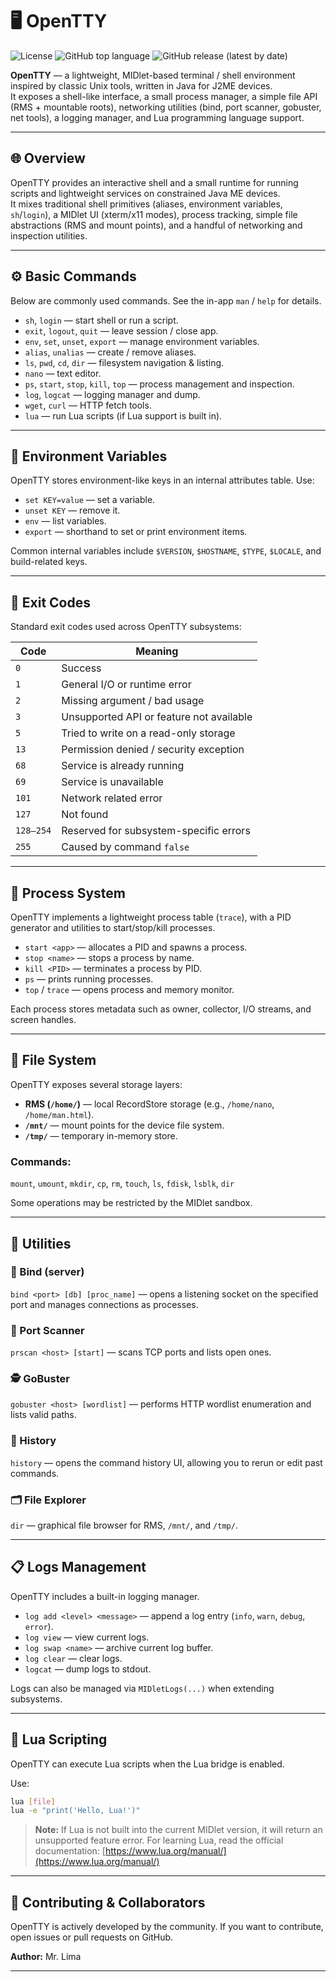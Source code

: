 # 🖥️ OpenTTY

![License](https://img.shields.io/badge/License-MIT-blue.svg) ![GitHub top language](https://img.shields.io/github/languages/top/mrlima4095/OpenTTY-J2ME) ![GitHub release (latest by date)](https://img.shields.io/github/v/release/mrlima4095/OpenTTY-J2ME)


**OpenTTY** — a lightweight, MIDlet-based terminal / shell environment inspired by classic Unix tools, written in Java for J2ME devices.  
It exposes a shell-like interface, a small process manager, a simple file API (RMS + mountable roots), networking utilities (bind, port scanner, gobuster, net tools), a logging manager, and Lua programming language support.

---

## 🌐 Overview
OpenTTY provides an interactive shell and a small runtime for running scripts and lightweight services on constrained Java ME devices.  
It mixes traditional shell primitives (aliases, environment variables, `sh`/`login`), a MIDlet UI (xterm/x11 modes), process tracking, simple file abstractions (RMS and mount points), and a handful of networking and inspection utilities.

---

## ⚙️ Basic Commands
Below are commonly used commands. See the in-app `man` / `help` for details.

- `sh`, `login` — start shell or run a script.  
- `exit`, `logout`, `quit` — leave session / close app.  
- `env`, `set`, `unset`, `export` — manage environment variables.  
- `alias`, `unalias` — create / remove aliases.  
- `ls`, `pwd`, `cd`, `dir` — filesystem navigation & listing.  
- `nano` — text editor.  
- `ps`, `start`, `stop`, `kill`, `top` — process management and inspection.  
- `log`, `logcat` — logging manager and dump.  
- `wget`, `curl` — HTTP fetch tools.  
- `lua` — run Lua scripts (if Lua support is built in).

---

## 🌱 Environment Variables
OpenTTY stores environment-like keys in an internal attributes table. Use:

- `set KEY=value` — set a variable.  
- `unset KEY` — remove it.  
- `env` — list variables.  
- `export` — shorthand to set or print environment items.  

Common internal variables include `$VERSION`, `$HOSTNAME`, `$TYPE`, `$LOCALE`, and build-related keys.

---

## 🧩 Exit Codes
Standard exit codes used across OpenTTY subsystems:

| Code | Meaning |
|------|----------|
| `0` | Success |
| `1` | General I/O or runtime error |
| `2` | Missing argument / bad usage |
| `3` | Unsupported API or feature not available |
| `5` | Tried to write on a read-only storage |
| `13` | Permission denied / security exception |
| `68` | Service is already running |
| `69` | Service is unavailable |
| `101` | Network related error |
| `127` | Not found |
| `128–254` | Reserved for subsystem-specific errors |
| `255` | Caused by command `false` |

---

## 🧠 Process System
OpenTTY implements a lightweight process table (`trace`), with a PID generator and utilities to start/stop/kill processes.

- `start <app>` — allocates a PID and spawns a process.  
- `stop <name>` — stops a process by name.  
- `kill <PID>` — terminates a process by PID.  
- `ps` — prints running processes.  
- `top` / `trace` — opens process and memory monitor.

Each process stores metadata such as owner, collector, I/O streams, and screen handles.

---

## 📂 File System
OpenTTY exposes several storage layers:

- **RMS (`/home/`)** — local RecordStore storage (e.g., `/home/nano`, `/home/man.html`).  
- **`/mnt/`** — mount points for the device file system.  
- **`/tmp/`** — temporary in-memory store.  

### Commands:
`mount`, `umount`, `mkdir`, `cp`, `rm`, `touch`, `ls`, `fdisk`, `lsblk`, `dir`

Some operations may be restricted by the MIDlet sandbox.

---

## 🧰 Utilities

### 🔗 Bind (server)
`bind <port> [db] [proc_name]` — opens a listening socket on the specified port and manages connections as processes.

### 🚪 Port Scanner
`prscan <host> [start]` — scans TCP ports and lists open ones.

### 🕵️ GoBuster
`gobuster <host> [wordlist]` — performs HTTP wordlist enumeration and lists valid paths.

### 📜 History
`history` — opens the command history UI, allowing you to rerun or edit past commands.

### 🗂️ File Explorer
`dir` — graphical file browser for RMS, `/mnt/`, and `/tmp/`.

---

## 📋 Logs Management
OpenTTY includes a built-in logging manager.

- `log add <level> <message>` — append a log entry (`info`, `warn`, `debug`, `error`).  
- `log view` — view current logs.  
- `log swap <name>` — archive current log buffer.  
- `log clear` — clear logs.  
- `logcat` — dump logs to stdout.

Logs can also be managed via `MIDletLogs(...)` when extending subsystems.

---

## 🐍 Lua Scripting
OpenTTY can execute Lua scripts when the Lua bridge is enabled.

Use:
```sh
lua [file]
lua -e "print('Hello, Lua!')"
````

> **Note:**
> If Lua is not built into the current MIDlet version, it will return an unsupported feature error.
> For learning Lua, read the official documentation: [https://www.lua.org/manual/](https://www.lua.org/manual/)

---

## 🤝 Contributing & Collaborators
OpenTTY is actively developed by the community.
If you want to contribute, open issues or pull requests on GitHub.

**Author:** Mr. Lima

---
